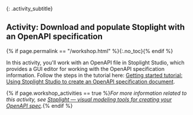 {: .activity_subtitle}
##  <i class="fa fa-user-circle"></i> Activity: Download and populate Stoplight with an OpenAPI specification
{% if page.permalink == "/workshop.html" %}{:.no_toc}{% endif %}

In this activity, you'll work with an OpenAPI file in Stoplight Studio, which provides a GUI editor for working with the OpenAPI specification information. Follow the steps in the tutorial here: [Getting started tutorial: Using Stoplight Studio to create an OpenAPI specification document](/pubapis_openapis_quickstart_stoplight.html).

{% if page.workshop_activities == true %}*For more information related to this activity, see [Stoplight &mdash; visual modeling tools for creating your OpenAPI spec]({{site.rooturl}}pubapis_stoplight.html).*{% endif %}
